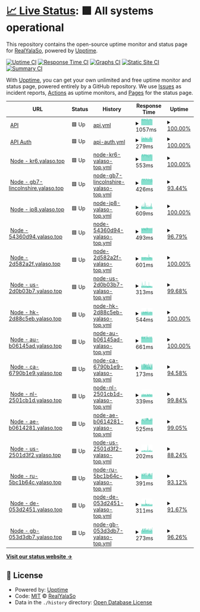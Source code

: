 # [📈 Live Status](https://status.yalaso.top): <!--live status--> **🟩 All systems operational**

This repository contains the open-source uptime monitor and status page for [RealYalaSo](https://status.yalaso.top), powered by [Upptime](https://github.com/upptime/upptime).

[![Uptime CI](https://github.com/RealYalaSo/status/workflows/Uptime%20CI/badge.svg)](https://github.com/RealYalaSo/status/actions?query=workflow%3A%22Uptime+CI%22)
[![Response Time CI](https://github.com/RealYalaSo/status/workflows/Response%20Time%20CI/badge.svg)](https://github.com/RealYalaSo/status/actions?query=workflow%3A%22Response+Time+CI%22)
[![Graphs CI](https://github.com/RealYalaSo/status/workflows/Graphs%20CI/badge.svg)](https://github.com/RealYalaSo/status/actions?query=workflow%3A%22Graphs+CI%22)
[![Static Site CI](https://github.com/RealYalaSo/status/workflows/Static%20Site%20CI/badge.svg)](https://github.com/RealYalaSo/status/actions?query=workflow%3A%22Static+Site+CI%22)
[![Summary CI](https://github.com/RealYalaSo/status/workflows/Summary%20CI/badge.svg)](https://github.com/RealYalaSo/status/actions?query=workflow%3A%22Summary+CI%22)

With [Upptime](https://upptime.js.org), you can get your own unlimited and free uptime monitor and status page, powered entirely by a GitHub repository. We use [Issues](https://github.com/RealYalaSo/status/issues) as incident reports, [Actions](https://github.com/RealYalaSo/status/actions) as uptime monitors, and [Pages](https://status.yalaso.top) for the status page.

<!--start: status pages-->
<!-- This summary is generated by Upptime (https://github.com/upptime/upptime) -->
<!-- Do not edit this manually, your changes will be overwritten -->
<!-- prettier-ignore -->
| URL | Status | History | Response Time | Uptime |
| --- | ------ | ------- | ------------- | ------ |
| <img alt="" src="https://icons.duckduckgo.com/ip3/api.yalaso.top.ico" height="13"> [API](https://api.yalaso.top/api/v1/ping) | 🟩 Up | [api.yml](https://github.com/superrr-vpn/status/commits/HEAD/history/api.yml) | <details><summary><img alt="Response time graph" src="./graphs/api/response-time-week.png" height="20"> 1057ms</summary><br><a href="https://status.yalaso.top/history/api"><img alt="Response time 1006" src="https://img.shields.io/endpoint?url=https%3A%2F%2Fraw.githubusercontent.com%2Fsuperrr-vpn%2Fstatus%2FHEAD%2Fapi%2Fapi%2Fresponse-time.json"></a><br><a href="https://status.yalaso.top/history/api"><img alt="24-hour response time 1033" src="https://img.shields.io/endpoint?url=https%3A%2F%2Fraw.githubusercontent.com%2Fsuperrr-vpn%2Fstatus%2FHEAD%2Fapi%2Fapi%2Fresponse-time-day.json"></a><br><a href="https://status.yalaso.top/history/api"><img alt="7-day response time 1057" src="https://img.shields.io/endpoint?url=https%3A%2F%2Fraw.githubusercontent.com%2Fsuperrr-vpn%2Fstatus%2FHEAD%2Fapi%2Fapi%2Fresponse-time-week.json"></a><br><a href="https://status.yalaso.top/history/api"><img alt="30-day response time 1048" src="https://img.shields.io/endpoint?url=https%3A%2F%2Fraw.githubusercontent.com%2Fsuperrr-vpn%2Fstatus%2FHEAD%2Fapi%2Fapi%2Fresponse-time-month.json"></a><br><a href="https://status.yalaso.top/history/api"><img alt="1-year response time 1006" src="https://img.shields.io/endpoint?url=https%3A%2F%2Fraw.githubusercontent.com%2Fsuperrr-vpn%2Fstatus%2FHEAD%2Fapi%2Fapi%2Fresponse-time-year.json"></a></details> | <details><summary><a href="https://status.yalaso.top/history/api">100.00%</a></summary><a href="https://status.yalaso.top/history/api"><img alt="All-time uptime 99.97%" src="https://img.shields.io/endpoint?url=https%3A%2F%2Fraw.githubusercontent.com%2Fsuperrr-vpn%2Fstatus%2FHEAD%2Fapi%2Fapi%2Fuptime.json"></a><br><a href="https://status.yalaso.top/history/api"><img alt="24-hour uptime 100.00%" src="https://img.shields.io/endpoint?url=https%3A%2F%2Fraw.githubusercontent.com%2Fsuperrr-vpn%2Fstatus%2FHEAD%2Fapi%2Fapi%2Fuptime-day.json"></a><br><a href="https://status.yalaso.top/history/api"><img alt="7-day uptime 100.00%" src="https://img.shields.io/endpoint?url=https%3A%2F%2Fraw.githubusercontent.com%2Fsuperrr-vpn%2Fstatus%2FHEAD%2Fapi%2Fapi%2Fuptime-week.json"></a><br><a href="https://status.yalaso.top/history/api"><img alt="30-day uptime 100.00%" src="https://img.shields.io/endpoint?url=https%3A%2F%2Fraw.githubusercontent.com%2Fsuperrr-vpn%2Fstatus%2FHEAD%2Fapi%2Fapi%2Fuptime-month.json"></a><br><a href="https://status.yalaso.top/history/api"><img alt="1-year uptime 99.97%" src="https://img.shields.io/endpoint?url=https%3A%2F%2Fraw.githubusercontent.com%2Fsuperrr-vpn%2Fstatus%2FHEAD%2Fapi%2Fapi%2Fuptime-year.json"></a></details>
| <img alt="" src="https://icons.duckduckgo.com/ip3/api.yalaso.top.ico" height="13"> [API Auth](https://api.yalaso.top/api/v1/host/auth) | 🟩 Up | [api-auth.yml](https://github.com/superrr-vpn/status/commits/HEAD/history/api-auth.yml) | <details><summary><img alt="Response time graph" src="./graphs/api-auth/response-time-week.png" height="20"> 279ms</summary><br><a href="https://status.yalaso.top/history/api-auth"><img alt="Response time 280" src="https://img.shields.io/endpoint?url=https%3A%2F%2Fraw.githubusercontent.com%2Fsuperrr-vpn%2Fstatus%2FHEAD%2Fapi%2Fapi-auth%2Fresponse-time.json"></a><br><a href="https://status.yalaso.top/history/api-auth"><img alt="24-hour response time 267" src="https://img.shields.io/endpoint?url=https%3A%2F%2Fraw.githubusercontent.com%2Fsuperrr-vpn%2Fstatus%2FHEAD%2Fapi%2Fapi-auth%2Fresponse-time-day.json"></a><br><a href="https://status.yalaso.top/history/api-auth"><img alt="7-day response time 279" src="https://img.shields.io/endpoint?url=https%3A%2F%2Fraw.githubusercontent.com%2Fsuperrr-vpn%2Fstatus%2FHEAD%2Fapi%2Fapi-auth%2Fresponse-time-week.json"></a><br><a href="https://status.yalaso.top/history/api-auth"><img alt="30-day response time 280" src="https://img.shields.io/endpoint?url=https%3A%2F%2Fraw.githubusercontent.com%2Fsuperrr-vpn%2Fstatus%2FHEAD%2Fapi%2Fapi-auth%2Fresponse-time-month.json"></a><br><a href="https://status.yalaso.top/history/api-auth"><img alt="1-year response time 280" src="https://img.shields.io/endpoint?url=https%3A%2F%2Fraw.githubusercontent.com%2Fsuperrr-vpn%2Fstatus%2FHEAD%2Fapi%2Fapi-auth%2Fresponse-time-year.json"></a></details> | <details><summary><a href="https://status.yalaso.top/history/api-auth">100.00%</a></summary><a href="https://status.yalaso.top/history/api-auth"><img alt="All-time uptime 100.00%" src="https://img.shields.io/endpoint?url=https%3A%2F%2Fraw.githubusercontent.com%2Fsuperrr-vpn%2Fstatus%2FHEAD%2Fapi%2Fapi-auth%2Fuptime.json"></a><br><a href="https://status.yalaso.top/history/api-auth"><img alt="24-hour uptime 100.00%" src="https://img.shields.io/endpoint?url=https%3A%2F%2Fraw.githubusercontent.com%2Fsuperrr-vpn%2Fstatus%2FHEAD%2Fapi%2Fapi-auth%2Fuptime-day.json"></a><br><a href="https://status.yalaso.top/history/api-auth"><img alt="7-day uptime 100.00%" src="https://img.shields.io/endpoint?url=https%3A%2F%2Fraw.githubusercontent.com%2Fsuperrr-vpn%2Fstatus%2FHEAD%2Fapi%2Fapi-auth%2Fuptime-week.json"></a><br><a href="https://status.yalaso.top/history/api-auth"><img alt="30-day uptime 100.00%" src="https://img.shields.io/endpoint?url=https%3A%2F%2Fraw.githubusercontent.com%2Fsuperrr-vpn%2Fstatus%2FHEAD%2Fapi%2Fapi-auth%2Fuptime-month.json"></a><br><a href="https://status.yalaso.top/history/api-auth"><img alt="1-year uptime 100.00%" src="https://img.shields.io/endpoint?url=https%3A%2F%2Fraw.githubusercontent.com%2Fsuperrr-vpn%2Fstatus%2FHEAD%2Fapi%2Fapi-auth%2Fuptime-year.json"></a></details>
| <img alt="" src="https://icons.duckduckgo.com/ip3/kr6.yalaso.top.ico" height="13"> [Node - kr6.yalaso.top](http://kr6.yalaso.top/api/v1/ping) | 🟩 Up | [node-kr6-yalaso-top.yml](https://github.com/superrr-vpn/status/commits/HEAD/history/node-kr6-yalaso-top.yml) | <details><summary><img alt="Response time graph" src="./graphs/node-kr6-yalaso-top/response-time-week.png" height="20"> 553ms</summary><br><a href="https://status.yalaso.top/history/node-kr6-yalaso-top"><img alt="Response time 549" src="https://img.shields.io/endpoint?url=https%3A%2F%2Fraw.githubusercontent.com%2Fsuperrr-vpn%2Fstatus%2FHEAD%2Fapi%2Fnode-kr6-yalaso-top%2Fresponse-time.json"></a><br><a href="https://status.yalaso.top/history/node-kr6-yalaso-top"><img alt="24-hour response time 529" src="https://img.shields.io/endpoint?url=https%3A%2F%2Fraw.githubusercontent.com%2Fsuperrr-vpn%2Fstatus%2FHEAD%2Fapi%2Fnode-kr6-yalaso-top%2Fresponse-time-day.json"></a><br><a href="https://status.yalaso.top/history/node-kr6-yalaso-top"><img alt="7-day response time 553" src="https://img.shields.io/endpoint?url=https%3A%2F%2Fraw.githubusercontent.com%2Fsuperrr-vpn%2Fstatus%2FHEAD%2Fapi%2Fnode-kr6-yalaso-top%2Fresponse-time-week.json"></a><br><a href="https://status.yalaso.top/history/node-kr6-yalaso-top"><img alt="30-day response time 554" src="https://img.shields.io/endpoint?url=https%3A%2F%2Fraw.githubusercontent.com%2Fsuperrr-vpn%2Fstatus%2FHEAD%2Fapi%2Fnode-kr6-yalaso-top%2Fresponse-time-month.json"></a><br><a href="https://status.yalaso.top/history/node-kr6-yalaso-top"><img alt="1-year response time 549" src="https://img.shields.io/endpoint?url=https%3A%2F%2Fraw.githubusercontent.com%2Fsuperrr-vpn%2Fstatus%2FHEAD%2Fapi%2Fnode-kr6-yalaso-top%2Fresponse-time-year.json"></a></details> | <details><summary><a href="https://status.yalaso.top/history/node-kr6-yalaso-top">100.00%</a></summary><a href="https://status.yalaso.top/history/node-kr6-yalaso-top"><img alt="All-time uptime 99.99%" src="https://img.shields.io/endpoint?url=https%3A%2F%2Fraw.githubusercontent.com%2Fsuperrr-vpn%2Fstatus%2FHEAD%2Fapi%2Fnode-kr6-yalaso-top%2Fuptime.json"></a><br><a href="https://status.yalaso.top/history/node-kr6-yalaso-top"><img alt="24-hour uptime 100.00%" src="https://img.shields.io/endpoint?url=https%3A%2F%2Fraw.githubusercontent.com%2Fsuperrr-vpn%2Fstatus%2FHEAD%2Fapi%2Fnode-kr6-yalaso-top%2Fuptime-day.json"></a><br><a href="https://status.yalaso.top/history/node-kr6-yalaso-top"><img alt="7-day uptime 100.00%" src="https://img.shields.io/endpoint?url=https%3A%2F%2Fraw.githubusercontent.com%2Fsuperrr-vpn%2Fstatus%2FHEAD%2Fapi%2Fnode-kr6-yalaso-top%2Fuptime-week.json"></a><br><a href="https://status.yalaso.top/history/node-kr6-yalaso-top"><img alt="30-day uptime 100.00%" src="https://img.shields.io/endpoint?url=https%3A%2F%2Fraw.githubusercontent.com%2Fsuperrr-vpn%2Fstatus%2FHEAD%2Fapi%2Fnode-kr6-yalaso-top%2Fuptime-month.json"></a><br><a href="https://status.yalaso.top/history/node-kr6-yalaso-top"><img alt="1-year uptime 99.99%" src="https://img.shields.io/endpoint?url=https%3A%2F%2Fraw.githubusercontent.com%2Fsuperrr-vpn%2Fstatus%2FHEAD%2Fapi%2Fnode-kr6-yalaso-top%2Fuptime-year.json"></a></details>
| <img alt="" src="https://icons.duckduckgo.com/ip3/gb7-lincolnshire.yalaso.top.ico" height="13"> [Node - gb7-lincolnshire.yalaso.top](http://gb7-lincolnshire.yalaso.top/api/v1/ping) | 🟩 Up | [node-gb7-lincolnshire-yalaso-top.yml](https://github.com/superrr-vpn/status/commits/HEAD/history/node-gb7-lincolnshire-yalaso-top.yml) | <details><summary><img alt="Response time graph" src="./graphs/node-gb7-lincolnshire-yalaso-top/response-time-week.png" height="20"> 426ms</summary><br><a href="https://status.yalaso.top/history/node-gb7-lincolnshire-yalaso-top"><img alt="Response time 415" src="https://img.shields.io/endpoint?url=https%3A%2F%2Fraw.githubusercontent.com%2Fsuperrr-vpn%2Fstatus%2FHEAD%2Fapi%2Fnode-gb7-lincolnshire-yalaso-top%2Fresponse-time.json"></a><br><a href="https://status.yalaso.top/history/node-gb7-lincolnshire-yalaso-top"><img alt="24-hour response time 402" src="https://img.shields.io/endpoint?url=https%3A%2F%2Fraw.githubusercontent.com%2Fsuperrr-vpn%2Fstatus%2FHEAD%2Fapi%2Fnode-gb7-lincolnshire-yalaso-top%2Fresponse-time-day.json"></a><br><a href="https://status.yalaso.top/history/node-gb7-lincolnshire-yalaso-top"><img alt="7-day response time 426" src="https://img.shields.io/endpoint?url=https%3A%2F%2Fraw.githubusercontent.com%2Fsuperrr-vpn%2Fstatus%2FHEAD%2Fapi%2Fnode-gb7-lincolnshire-yalaso-top%2Fresponse-time-week.json"></a><br><a href="https://status.yalaso.top/history/node-gb7-lincolnshire-yalaso-top"><img alt="30-day response time 440" src="https://img.shields.io/endpoint?url=https%3A%2F%2Fraw.githubusercontent.com%2Fsuperrr-vpn%2Fstatus%2FHEAD%2Fapi%2Fnode-gb7-lincolnshire-yalaso-top%2Fresponse-time-month.json"></a><br><a href="https://status.yalaso.top/history/node-gb7-lincolnshire-yalaso-top"><img alt="1-year response time 415" src="https://img.shields.io/endpoint?url=https%3A%2F%2Fraw.githubusercontent.com%2Fsuperrr-vpn%2Fstatus%2FHEAD%2Fapi%2Fnode-gb7-lincolnshire-yalaso-top%2Fresponse-time-year.json"></a></details> | <details><summary><a href="https://status.yalaso.top/history/node-gb7-lincolnshire-yalaso-top">93.44%</a></summary><a href="https://status.yalaso.top/history/node-gb7-lincolnshire-yalaso-top"><img alt="All-time uptime 95.67%" src="https://img.shields.io/endpoint?url=https%3A%2F%2Fraw.githubusercontent.com%2Fsuperrr-vpn%2Fstatus%2FHEAD%2Fapi%2Fnode-gb7-lincolnshire-yalaso-top%2Fuptime.json"></a><br><a href="https://status.yalaso.top/history/node-gb7-lincolnshire-yalaso-top"><img alt="24-hour uptime 100.00%" src="https://img.shields.io/endpoint?url=https%3A%2F%2Fraw.githubusercontent.com%2Fsuperrr-vpn%2Fstatus%2FHEAD%2Fapi%2Fnode-gb7-lincolnshire-yalaso-top%2Fuptime-day.json"></a><br><a href="https://status.yalaso.top/history/node-gb7-lincolnshire-yalaso-top"><img alt="7-day uptime 93.44%" src="https://img.shields.io/endpoint?url=https%3A%2F%2Fraw.githubusercontent.com%2Fsuperrr-vpn%2Fstatus%2FHEAD%2Fapi%2Fnode-gb7-lincolnshire-yalaso-top%2Fuptime-week.json"></a><br><a href="https://status.yalaso.top/history/node-gb7-lincolnshire-yalaso-top"><img alt="30-day uptime 94.81%" src="https://img.shields.io/endpoint?url=https%3A%2F%2Fraw.githubusercontent.com%2Fsuperrr-vpn%2Fstatus%2FHEAD%2Fapi%2Fnode-gb7-lincolnshire-yalaso-top%2Fuptime-month.json"></a><br><a href="https://status.yalaso.top/history/node-gb7-lincolnshire-yalaso-top"><img alt="1-year uptime 95.67%" src="https://img.shields.io/endpoint?url=https%3A%2F%2Fraw.githubusercontent.com%2Fsuperrr-vpn%2Fstatus%2FHEAD%2Fapi%2Fnode-gb7-lincolnshire-yalaso-top%2Fuptime-year.json"></a></details>
| <img alt="" src="https://icons.duckduckgo.com/ip3/jp8.yalaso.top.ico" height="13"> [Node - jp8.yalaso.top](http://jp8.yalaso.top/api/v1/ping) | 🟩 Up | [node-jp8-yalaso-top.yml](https://github.com/superrr-vpn/status/commits/HEAD/history/node-jp8-yalaso-top.yml) | <details><summary><img alt="Response time graph" src="./graphs/node-jp8-yalaso-top/response-time-week.png" height="20"> 609ms</summary><br><a href="https://status.yalaso.top/history/node-jp8-yalaso-top"><img alt="Response time 482" src="https://img.shields.io/endpoint?url=https%3A%2F%2Fraw.githubusercontent.com%2Fsuperrr-vpn%2Fstatus%2FHEAD%2Fapi%2Fnode-jp8-yalaso-top%2Fresponse-time.json"></a><br><a href="https://status.yalaso.top/history/node-jp8-yalaso-top"><img alt="24-hour response time 620" src="https://img.shields.io/endpoint?url=https%3A%2F%2Fraw.githubusercontent.com%2Fsuperrr-vpn%2Fstatus%2FHEAD%2Fapi%2Fnode-jp8-yalaso-top%2Fresponse-time-day.json"></a><br><a href="https://status.yalaso.top/history/node-jp8-yalaso-top"><img alt="7-day response time 609" src="https://img.shields.io/endpoint?url=https%3A%2F%2Fraw.githubusercontent.com%2Fsuperrr-vpn%2Fstatus%2FHEAD%2Fapi%2Fnode-jp8-yalaso-top%2Fresponse-time-week.json"></a><br><a href="https://status.yalaso.top/history/node-jp8-yalaso-top"><img alt="30-day response time 665" src="https://img.shields.io/endpoint?url=https%3A%2F%2Fraw.githubusercontent.com%2Fsuperrr-vpn%2Fstatus%2FHEAD%2Fapi%2Fnode-jp8-yalaso-top%2Fresponse-time-month.json"></a><br><a href="https://status.yalaso.top/history/node-jp8-yalaso-top"><img alt="1-year response time 482" src="https://img.shields.io/endpoint?url=https%3A%2F%2Fraw.githubusercontent.com%2Fsuperrr-vpn%2Fstatus%2FHEAD%2Fapi%2Fnode-jp8-yalaso-top%2Fresponse-time-year.json"></a></details> | <details><summary><a href="https://status.yalaso.top/history/node-jp8-yalaso-top">100.00%</a></summary><a href="https://status.yalaso.top/history/node-jp8-yalaso-top"><img alt="All-time uptime 97.98%" src="https://img.shields.io/endpoint?url=https%3A%2F%2Fraw.githubusercontent.com%2Fsuperrr-vpn%2Fstatus%2FHEAD%2Fapi%2Fnode-jp8-yalaso-top%2Fuptime.json"></a><br><a href="https://status.yalaso.top/history/node-jp8-yalaso-top"><img alt="24-hour uptime 100.00%" src="https://img.shields.io/endpoint?url=https%3A%2F%2Fraw.githubusercontent.com%2Fsuperrr-vpn%2Fstatus%2FHEAD%2Fapi%2Fnode-jp8-yalaso-top%2Fuptime-day.json"></a><br><a href="https://status.yalaso.top/history/node-jp8-yalaso-top"><img alt="7-day uptime 100.00%" src="https://img.shields.io/endpoint?url=https%3A%2F%2Fraw.githubusercontent.com%2Fsuperrr-vpn%2Fstatus%2FHEAD%2Fapi%2Fnode-jp8-yalaso-top%2Fuptime-week.json"></a><br><a href="https://status.yalaso.top/history/node-jp8-yalaso-top"><img alt="30-day uptime 97.31%" src="https://img.shields.io/endpoint?url=https%3A%2F%2Fraw.githubusercontent.com%2Fsuperrr-vpn%2Fstatus%2FHEAD%2Fapi%2Fnode-jp8-yalaso-top%2Fuptime-month.json"></a><br><a href="https://status.yalaso.top/history/node-jp8-yalaso-top"><img alt="1-year uptime 97.98%" src="https://img.shields.io/endpoint?url=https%3A%2F%2Fraw.githubusercontent.com%2Fsuperrr-vpn%2Fstatus%2FHEAD%2Fapi%2Fnode-jp8-yalaso-top%2Fuptime-year.json"></a></details>
| <img alt="" src="https://icons.duckduckgo.com/ip3/54360d94.yalaso.top.ico" height="13"> [Node - 54360d94.yalaso.top](http://54360d94.yalaso.top/api/v1/ping) | 🟩 Up | [node-54360d94-yalaso-top.yml](https://github.com/superrr-vpn/status/commits/HEAD/history/node-54360d94-yalaso-top.yml) | <details><summary><img alt="Response time graph" src="./graphs/node-54360d94-yalaso-top/response-time-week.png" height="20"> 493ms</summary><br><a href="https://status.yalaso.top/history/node-54360d94-yalaso-top"><img alt="Response time 470" src="https://img.shields.io/endpoint?url=https%3A%2F%2Fraw.githubusercontent.com%2Fsuperrr-vpn%2Fstatus%2FHEAD%2Fapi%2Fnode-54360d94-yalaso-top%2Fresponse-time.json"></a><br><a href="https://status.yalaso.top/history/node-54360d94-yalaso-top"><img alt="24-hour response time 503" src="https://img.shields.io/endpoint?url=https%3A%2F%2Fraw.githubusercontent.com%2Fsuperrr-vpn%2Fstatus%2FHEAD%2Fapi%2Fnode-54360d94-yalaso-top%2Fresponse-time-day.json"></a><br><a href="https://status.yalaso.top/history/node-54360d94-yalaso-top"><img alt="7-day response time 493" src="https://img.shields.io/endpoint?url=https%3A%2F%2Fraw.githubusercontent.com%2Fsuperrr-vpn%2Fstatus%2FHEAD%2Fapi%2Fnode-54360d94-yalaso-top%2Fresponse-time-week.json"></a><br><a href="https://status.yalaso.top/history/node-54360d94-yalaso-top"><img alt="30-day response time 529" src="https://img.shields.io/endpoint?url=https%3A%2F%2Fraw.githubusercontent.com%2Fsuperrr-vpn%2Fstatus%2FHEAD%2Fapi%2Fnode-54360d94-yalaso-top%2Fresponse-time-month.json"></a><br><a href="https://status.yalaso.top/history/node-54360d94-yalaso-top"><img alt="1-year response time 470" src="https://img.shields.io/endpoint?url=https%3A%2F%2Fraw.githubusercontent.com%2Fsuperrr-vpn%2Fstatus%2FHEAD%2Fapi%2Fnode-54360d94-yalaso-top%2Fresponse-time-year.json"></a></details> | <details><summary><a href="https://status.yalaso.top/history/node-54360d94-yalaso-top">96.79%</a></summary><a href="https://status.yalaso.top/history/node-54360d94-yalaso-top"><img alt="All-time uptime 94.44%" src="https://img.shields.io/endpoint?url=https%3A%2F%2Fraw.githubusercontent.com%2Fsuperrr-vpn%2Fstatus%2FHEAD%2Fapi%2Fnode-54360d94-yalaso-top%2Fuptime.json"></a><br><a href="https://status.yalaso.top/history/node-54360d94-yalaso-top"><img alt="24-hour uptime 100.00%" src="https://img.shields.io/endpoint?url=https%3A%2F%2Fraw.githubusercontent.com%2Fsuperrr-vpn%2Fstatus%2FHEAD%2Fapi%2Fnode-54360d94-yalaso-top%2Fuptime-day.json"></a><br><a href="https://status.yalaso.top/history/node-54360d94-yalaso-top"><img alt="7-day uptime 96.79%" src="https://img.shields.io/endpoint?url=https%3A%2F%2Fraw.githubusercontent.com%2Fsuperrr-vpn%2Fstatus%2FHEAD%2Fapi%2Fnode-54360d94-yalaso-top%2Fuptime-week.json"></a><br><a href="https://status.yalaso.top/history/node-54360d94-yalaso-top"><img alt="30-day uptime 97.85%" src="https://img.shields.io/endpoint?url=https%3A%2F%2Fraw.githubusercontent.com%2Fsuperrr-vpn%2Fstatus%2FHEAD%2Fapi%2Fnode-54360d94-yalaso-top%2Fuptime-month.json"></a><br><a href="https://status.yalaso.top/history/node-54360d94-yalaso-top"><img alt="1-year uptime 94.44%" src="https://img.shields.io/endpoint?url=https%3A%2F%2Fraw.githubusercontent.com%2Fsuperrr-vpn%2Fstatus%2FHEAD%2Fapi%2Fnode-54360d94-yalaso-top%2Fuptime-year.json"></a></details>
| <img alt="" src="https://icons.duckduckgo.com/ip3/2d582a2f.yalaso.top.ico" height="13"> [Node - 2d582a2f.yalaso.top](http://2d582a2f.yalaso.top/api/v1/ping) | 🟩 Up | [node-2d582a2f-yalaso-top.yml](https://github.com/superrr-vpn/status/commits/HEAD/history/node-2d582a2f-yalaso-top.yml) | <details><summary><img alt="Response time graph" src="./graphs/node-2d582a2f-yalaso-top/response-time-week.png" height="20"> 601ms</summary><br><a href="https://status.yalaso.top/history/node-2d582a2f-yalaso-top"><img alt="Response time 547" src="https://img.shields.io/endpoint?url=https%3A%2F%2Fraw.githubusercontent.com%2Fsuperrr-vpn%2Fstatus%2FHEAD%2Fapi%2Fnode-2d582a2f-yalaso-top%2Fresponse-time.json"></a><br><a href="https://status.yalaso.top/history/node-2d582a2f-yalaso-top"><img alt="24-hour response time 548" src="https://img.shields.io/endpoint?url=https%3A%2F%2Fraw.githubusercontent.com%2Fsuperrr-vpn%2Fstatus%2FHEAD%2Fapi%2Fnode-2d582a2f-yalaso-top%2Fresponse-time-day.json"></a><br><a href="https://status.yalaso.top/history/node-2d582a2f-yalaso-top"><img alt="7-day response time 601" src="https://img.shields.io/endpoint?url=https%3A%2F%2Fraw.githubusercontent.com%2Fsuperrr-vpn%2Fstatus%2FHEAD%2Fapi%2Fnode-2d582a2f-yalaso-top%2Fresponse-time-week.json"></a><br><a href="https://status.yalaso.top/history/node-2d582a2f-yalaso-top"><img alt="30-day response time 602" src="https://img.shields.io/endpoint?url=https%3A%2F%2Fraw.githubusercontent.com%2Fsuperrr-vpn%2Fstatus%2FHEAD%2Fapi%2Fnode-2d582a2f-yalaso-top%2Fresponse-time-month.json"></a><br><a href="https://status.yalaso.top/history/node-2d582a2f-yalaso-top"><img alt="1-year response time 547" src="https://img.shields.io/endpoint?url=https%3A%2F%2Fraw.githubusercontent.com%2Fsuperrr-vpn%2Fstatus%2FHEAD%2Fapi%2Fnode-2d582a2f-yalaso-top%2Fresponse-time-year.json"></a></details> | <details><summary><a href="https://status.yalaso.top/history/node-2d582a2f-yalaso-top">100.00%</a></summary><a href="https://status.yalaso.top/history/node-2d582a2f-yalaso-top"><img alt="All-time uptime 98.81%" src="https://img.shields.io/endpoint?url=https%3A%2F%2Fraw.githubusercontent.com%2Fsuperrr-vpn%2Fstatus%2FHEAD%2Fapi%2Fnode-2d582a2f-yalaso-top%2Fuptime.json"></a><br><a href="https://status.yalaso.top/history/node-2d582a2f-yalaso-top"><img alt="24-hour uptime 100.00%" src="https://img.shields.io/endpoint?url=https%3A%2F%2Fraw.githubusercontent.com%2Fsuperrr-vpn%2Fstatus%2FHEAD%2Fapi%2Fnode-2d582a2f-yalaso-top%2Fuptime-day.json"></a><br><a href="https://status.yalaso.top/history/node-2d582a2f-yalaso-top"><img alt="7-day uptime 100.00%" src="https://img.shields.io/endpoint?url=https%3A%2F%2Fraw.githubusercontent.com%2Fsuperrr-vpn%2Fstatus%2FHEAD%2Fapi%2Fnode-2d582a2f-yalaso-top%2Fuptime-week.json"></a><br><a href="https://status.yalaso.top/history/node-2d582a2f-yalaso-top"><img alt="30-day uptime 100.00%" src="https://img.shields.io/endpoint?url=https%3A%2F%2Fraw.githubusercontent.com%2Fsuperrr-vpn%2Fstatus%2FHEAD%2Fapi%2Fnode-2d582a2f-yalaso-top%2Fuptime-month.json"></a><br><a href="https://status.yalaso.top/history/node-2d582a2f-yalaso-top"><img alt="1-year uptime 98.81%" src="https://img.shields.io/endpoint?url=https%3A%2F%2Fraw.githubusercontent.com%2Fsuperrr-vpn%2Fstatus%2FHEAD%2Fapi%2Fnode-2d582a2f-yalaso-top%2Fuptime-year.json"></a></details>
| <img alt="" src="https://icons.duckduckgo.com/ip3/us-2d0b03b7.yalaso.top.ico" height="13"> [Node - us-2d0b03b7.yalaso.top](http://us-2d0b03b7.yalaso.top/api/v1/ping) | 🟩 Up | [node-us-2d0b03b7-yalaso-top.yml](https://github.com/superrr-vpn/status/commits/HEAD/history/node-us-2d0b03b7-yalaso-top.yml) | <details><summary><img alt="Response time graph" src="./graphs/node-us-2d0b03b7-yalaso-top/response-time-week.png" height="20"> 313ms</summary><br><a href="https://status.yalaso.top/history/node-us-2d0b03b7-yalaso-top"><img alt="Response time 244" src="https://img.shields.io/endpoint?url=https%3A%2F%2Fraw.githubusercontent.com%2Fsuperrr-vpn%2Fstatus%2FHEAD%2Fapi%2Fnode-us-2d0b03b7-yalaso-top%2Fresponse-time.json"></a><br><a href="https://status.yalaso.top/history/node-us-2d0b03b7-yalaso-top"><img alt="24-hour response time 249" src="https://img.shields.io/endpoint?url=https%3A%2F%2Fraw.githubusercontent.com%2Fsuperrr-vpn%2Fstatus%2FHEAD%2Fapi%2Fnode-us-2d0b03b7-yalaso-top%2Fresponse-time-day.json"></a><br><a href="https://status.yalaso.top/history/node-us-2d0b03b7-yalaso-top"><img alt="7-day response time 313" src="https://img.shields.io/endpoint?url=https%3A%2F%2Fraw.githubusercontent.com%2Fsuperrr-vpn%2Fstatus%2FHEAD%2Fapi%2Fnode-us-2d0b03b7-yalaso-top%2Fresponse-time-week.json"></a><br><a href="https://status.yalaso.top/history/node-us-2d0b03b7-yalaso-top"><img alt="30-day response time 313" src="https://img.shields.io/endpoint?url=https%3A%2F%2Fraw.githubusercontent.com%2Fsuperrr-vpn%2Fstatus%2FHEAD%2Fapi%2Fnode-us-2d0b03b7-yalaso-top%2Fresponse-time-month.json"></a><br><a href="https://status.yalaso.top/history/node-us-2d0b03b7-yalaso-top"><img alt="1-year response time 244" src="https://img.shields.io/endpoint?url=https%3A%2F%2Fraw.githubusercontent.com%2Fsuperrr-vpn%2Fstatus%2FHEAD%2Fapi%2Fnode-us-2d0b03b7-yalaso-top%2Fresponse-time-year.json"></a></details> | <details><summary><a href="https://status.yalaso.top/history/node-us-2d0b03b7-yalaso-top">99.68%</a></summary><a href="https://status.yalaso.top/history/node-us-2d0b03b7-yalaso-top"><img alt="All-time uptime 99.79%" src="https://img.shields.io/endpoint?url=https%3A%2F%2Fraw.githubusercontent.com%2Fsuperrr-vpn%2Fstatus%2FHEAD%2Fapi%2Fnode-us-2d0b03b7-yalaso-top%2Fuptime.json"></a><br><a href="https://status.yalaso.top/history/node-us-2d0b03b7-yalaso-top"><img alt="24-hour uptime 100.00%" src="https://img.shields.io/endpoint?url=https%3A%2F%2Fraw.githubusercontent.com%2Fsuperrr-vpn%2Fstatus%2FHEAD%2Fapi%2Fnode-us-2d0b03b7-yalaso-top%2Fuptime-day.json"></a><br><a href="https://status.yalaso.top/history/node-us-2d0b03b7-yalaso-top"><img alt="7-day uptime 99.68%" src="https://img.shields.io/endpoint?url=https%3A%2F%2Fraw.githubusercontent.com%2Fsuperrr-vpn%2Fstatus%2FHEAD%2Fapi%2Fnode-us-2d0b03b7-yalaso-top%2Fuptime-week.json"></a><br><a href="https://status.yalaso.top/history/node-us-2d0b03b7-yalaso-top"><img alt="30-day uptime 99.93%" src="https://img.shields.io/endpoint?url=https%3A%2F%2Fraw.githubusercontent.com%2Fsuperrr-vpn%2Fstatus%2FHEAD%2Fapi%2Fnode-us-2d0b03b7-yalaso-top%2Fuptime-month.json"></a><br><a href="https://status.yalaso.top/history/node-us-2d0b03b7-yalaso-top"><img alt="1-year uptime 99.79%" src="https://img.shields.io/endpoint?url=https%3A%2F%2Fraw.githubusercontent.com%2Fsuperrr-vpn%2Fstatus%2FHEAD%2Fapi%2Fnode-us-2d0b03b7-yalaso-top%2Fuptime-year.json"></a></details>
| <img alt="" src="https://icons.duckduckgo.com/ip3/hk-2d88c5eb.yalaso.top.ico" height="13"> [Node - hk-2d88c5eb.yalaso.top](http://hk-2d88c5eb.yalaso.top/api/v1/ping) | 🟩 Up | [node-hk-2d88c5eb-yalaso-top.yml](https://github.com/superrr-vpn/status/commits/HEAD/history/node-hk-2d88c5eb-yalaso-top.yml) | <details><summary><img alt="Response time graph" src="./graphs/node-hk-2d88c5eb-yalaso-top/response-time-week.png" height="20"> 544ms</summary><br><a href="https://status.yalaso.top/history/node-hk-2d88c5eb-yalaso-top"><img alt="Response time 492" src="https://img.shields.io/endpoint?url=https%3A%2F%2Fraw.githubusercontent.com%2Fsuperrr-vpn%2Fstatus%2FHEAD%2Fapi%2Fnode-hk-2d88c5eb-yalaso-top%2Fresponse-time.json"></a><br><a href="https://status.yalaso.top/history/node-hk-2d88c5eb-yalaso-top"><img alt="24-hour response time 515" src="https://img.shields.io/endpoint?url=https%3A%2F%2Fraw.githubusercontent.com%2Fsuperrr-vpn%2Fstatus%2FHEAD%2Fapi%2Fnode-hk-2d88c5eb-yalaso-top%2Fresponse-time-day.json"></a><br><a href="https://status.yalaso.top/history/node-hk-2d88c5eb-yalaso-top"><img alt="7-day response time 544" src="https://img.shields.io/endpoint?url=https%3A%2F%2Fraw.githubusercontent.com%2Fsuperrr-vpn%2Fstatus%2FHEAD%2Fapi%2Fnode-hk-2d88c5eb-yalaso-top%2Fresponse-time-week.json"></a><br><a href="https://status.yalaso.top/history/node-hk-2d88c5eb-yalaso-top"><img alt="30-day response time 547" src="https://img.shields.io/endpoint?url=https%3A%2F%2Fraw.githubusercontent.com%2Fsuperrr-vpn%2Fstatus%2FHEAD%2Fapi%2Fnode-hk-2d88c5eb-yalaso-top%2Fresponse-time-month.json"></a><br><a href="https://status.yalaso.top/history/node-hk-2d88c5eb-yalaso-top"><img alt="1-year response time 492" src="https://img.shields.io/endpoint?url=https%3A%2F%2Fraw.githubusercontent.com%2Fsuperrr-vpn%2Fstatus%2FHEAD%2Fapi%2Fnode-hk-2d88c5eb-yalaso-top%2Fresponse-time-year.json"></a></details> | <details><summary><a href="https://status.yalaso.top/history/node-hk-2d88c5eb-yalaso-top">100.00%</a></summary><a href="https://status.yalaso.top/history/node-hk-2d88c5eb-yalaso-top"><img alt="All-time uptime 99.14%" src="https://img.shields.io/endpoint?url=https%3A%2F%2Fraw.githubusercontent.com%2Fsuperrr-vpn%2Fstatus%2FHEAD%2Fapi%2Fnode-hk-2d88c5eb-yalaso-top%2Fuptime.json"></a><br><a href="https://status.yalaso.top/history/node-hk-2d88c5eb-yalaso-top"><img alt="24-hour uptime 100.00%" src="https://img.shields.io/endpoint?url=https%3A%2F%2Fraw.githubusercontent.com%2Fsuperrr-vpn%2Fstatus%2FHEAD%2Fapi%2Fnode-hk-2d88c5eb-yalaso-top%2Fuptime-day.json"></a><br><a href="https://status.yalaso.top/history/node-hk-2d88c5eb-yalaso-top"><img alt="7-day uptime 100.00%" src="https://img.shields.io/endpoint?url=https%3A%2F%2Fraw.githubusercontent.com%2Fsuperrr-vpn%2Fstatus%2FHEAD%2Fapi%2Fnode-hk-2d88c5eb-yalaso-top%2Fuptime-week.json"></a><br><a href="https://status.yalaso.top/history/node-hk-2d88c5eb-yalaso-top"><img alt="30-day uptime 97.42%" src="https://img.shields.io/endpoint?url=https%3A%2F%2Fraw.githubusercontent.com%2Fsuperrr-vpn%2Fstatus%2FHEAD%2Fapi%2Fnode-hk-2d88c5eb-yalaso-top%2Fuptime-month.json"></a><br><a href="https://status.yalaso.top/history/node-hk-2d88c5eb-yalaso-top"><img alt="1-year uptime 99.14%" src="https://img.shields.io/endpoint?url=https%3A%2F%2Fraw.githubusercontent.com%2Fsuperrr-vpn%2Fstatus%2FHEAD%2Fapi%2Fnode-hk-2d88c5eb-yalaso-top%2Fuptime-year.json"></a></details>
| <img alt="" src="https://icons.duckduckgo.com/ip3/au-b06145ad.yalaso.top.ico" height="13"> [Node - au-b06145ad.yalaso.top](http://au-b06145ad.yalaso.top/api/v1/ping) | 🟩 Up | [node-au-b06145ad-yalaso-top.yml](https://github.com/superrr-vpn/status/commits/HEAD/history/node-au-b06145ad-yalaso-top.yml) | <details><summary><img alt="Response time graph" src="./graphs/node-au-b06145ad-yalaso-top/response-time-week.png" height="20"> 661ms</summary><br><a href="https://status.yalaso.top/history/node-au-b06145ad-yalaso-top"><img alt="Response time 637" src="https://img.shields.io/endpoint?url=https%3A%2F%2Fraw.githubusercontent.com%2Fsuperrr-vpn%2Fstatus%2FHEAD%2Fapi%2Fnode-au-b06145ad-yalaso-top%2Fresponse-time.json"></a><br><a href="https://status.yalaso.top/history/node-au-b06145ad-yalaso-top"><img alt="24-hour response time 624" src="https://img.shields.io/endpoint?url=https%3A%2F%2Fraw.githubusercontent.com%2Fsuperrr-vpn%2Fstatus%2FHEAD%2Fapi%2Fnode-au-b06145ad-yalaso-top%2Fresponse-time-day.json"></a><br><a href="https://status.yalaso.top/history/node-au-b06145ad-yalaso-top"><img alt="7-day response time 661" src="https://img.shields.io/endpoint?url=https%3A%2F%2Fraw.githubusercontent.com%2Fsuperrr-vpn%2Fstatus%2FHEAD%2Fapi%2Fnode-au-b06145ad-yalaso-top%2Fresponse-time-week.json"></a><br><a href="https://status.yalaso.top/history/node-au-b06145ad-yalaso-top"><img alt="30-day response time 668" src="https://img.shields.io/endpoint?url=https%3A%2F%2Fraw.githubusercontent.com%2Fsuperrr-vpn%2Fstatus%2FHEAD%2Fapi%2Fnode-au-b06145ad-yalaso-top%2Fresponse-time-month.json"></a><br><a href="https://status.yalaso.top/history/node-au-b06145ad-yalaso-top"><img alt="1-year response time 637" src="https://img.shields.io/endpoint?url=https%3A%2F%2Fraw.githubusercontent.com%2Fsuperrr-vpn%2Fstatus%2FHEAD%2Fapi%2Fnode-au-b06145ad-yalaso-top%2Fresponse-time-year.json"></a></details> | <details><summary><a href="https://status.yalaso.top/history/node-au-b06145ad-yalaso-top">100.00%</a></summary><a href="https://status.yalaso.top/history/node-au-b06145ad-yalaso-top"><img alt="All-time uptime 99.38%" src="https://img.shields.io/endpoint?url=https%3A%2F%2Fraw.githubusercontent.com%2Fsuperrr-vpn%2Fstatus%2FHEAD%2Fapi%2Fnode-au-b06145ad-yalaso-top%2Fuptime.json"></a><br><a href="https://status.yalaso.top/history/node-au-b06145ad-yalaso-top"><img alt="24-hour uptime 100.00%" src="https://img.shields.io/endpoint?url=https%3A%2F%2Fraw.githubusercontent.com%2Fsuperrr-vpn%2Fstatus%2FHEAD%2Fapi%2Fnode-au-b06145ad-yalaso-top%2Fuptime-day.json"></a><br><a href="https://status.yalaso.top/history/node-au-b06145ad-yalaso-top"><img alt="7-day uptime 100.00%" src="https://img.shields.io/endpoint?url=https%3A%2F%2Fraw.githubusercontent.com%2Fsuperrr-vpn%2Fstatus%2FHEAD%2Fapi%2Fnode-au-b06145ad-yalaso-top%2Fuptime-week.json"></a><br><a href="https://status.yalaso.top/history/node-au-b06145ad-yalaso-top"><img alt="30-day uptime 100.00%" src="https://img.shields.io/endpoint?url=https%3A%2F%2Fraw.githubusercontent.com%2Fsuperrr-vpn%2Fstatus%2FHEAD%2Fapi%2Fnode-au-b06145ad-yalaso-top%2Fuptime-month.json"></a><br><a href="https://status.yalaso.top/history/node-au-b06145ad-yalaso-top"><img alt="1-year uptime 99.38%" src="https://img.shields.io/endpoint?url=https%3A%2F%2Fraw.githubusercontent.com%2Fsuperrr-vpn%2Fstatus%2FHEAD%2Fapi%2Fnode-au-b06145ad-yalaso-top%2Fuptime-year.json"></a></details>
| <img alt="" src="https://icons.duckduckgo.com/ip3/ca-6790b1e9.yalaso.top.ico" height="13"> [Node - ca-6790b1e9.yalaso.top](http://ca-6790b1e9.yalaso.top/api/v1/ping) | 🟩 Up | [node-ca-6790b1e9-yalaso-top.yml](https://github.com/superrr-vpn/status/commits/HEAD/history/node-ca-6790b1e9-yalaso-top.yml) | <details><summary><img alt="Response time graph" src="./graphs/node-ca-6790b1e9-yalaso-top/response-time-week.png" height="20"> 173ms</summary><br><a href="https://status.yalaso.top/history/node-ca-6790b1e9-yalaso-top"><img alt="Response time 177" src="https://img.shields.io/endpoint?url=https%3A%2F%2Fraw.githubusercontent.com%2Fsuperrr-vpn%2Fstatus%2FHEAD%2Fapi%2Fnode-ca-6790b1e9-yalaso-top%2Fresponse-time.json"></a><br><a href="https://status.yalaso.top/history/node-ca-6790b1e9-yalaso-top"><img alt="24-hour response time 170" src="https://img.shields.io/endpoint?url=https%3A%2F%2Fraw.githubusercontent.com%2Fsuperrr-vpn%2Fstatus%2FHEAD%2Fapi%2Fnode-ca-6790b1e9-yalaso-top%2Fresponse-time-day.json"></a><br><a href="https://status.yalaso.top/history/node-ca-6790b1e9-yalaso-top"><img alt="7-day response time 173" src="https://img.shields.io/endpoint?url=https%3A%2F%2Fraw.githubusercontent.com%2Fsuperrr-vpn%2Fstatus%2FHEAD%2Fapi%2Fnode-ca-6790b1e9-yalaso-top%2Fresponse-time-week.json"></a><br><a href="https://status.yalaso.top/history/node-ca-6790b1e9-yalaso-top"><img alt="30-day response time 181" src="https://img.shields.io/endpoint?url=https%3A%2F%2Fraw.githubusercontent.com%2Fsuperrr-vpn%2Fstatus%2FHEAD%2Fapi%2Fnode-ca-6790b1e9-yalaso-top%2Fresponse-time-month.json"></a><br><a href="https://status.yalaso.top/history/node-ca-6790b1e9-yalaso-top"><img alt="1-year response time 177" src="https://img.shields.io/endpoint?url=https%3A%2F%2Fraw.githubusercontent.com%2Fsuperrr-vpn%2Fstatus%2FHEAD%2Fapi%2Fnode-ca-6790b1e9-yalaso-top%2Fresponse-time-year.json"></a></details> | <details><summary><a href="https://status.yalaso.top/history/node-ca-6790b1e9-yalaso-top">94.58%</a></summary><a href="https://status.yalaso.top/history/node-ca-6790b1e9-yalaso-top"><img alt="All-time uptime 96.91%" src="https://img.shields.io/endpoint?url=https%3A%2F%2Fraw.githubusercontent.com%2Fsuperrr-vpn%2Fstatus%2FHEAD%2Fapi%2Fnode-ca-6790b1e9-yalaso-top%2Fuptime.json"></a><br><a href="https://status.yalaso.top/history/node-ca-6790b1e9-yalaso-top"><img alt="24-hour uptime 100.00%" src="https://img.shields.io/endpoint?url=https%3A%2F%2Fraw.githubusercontent.com%2Fsuperrr-vpn%2Fstatus%2FHEAD%2Fapi%2Fnode-ca-6790b1e9-yalaso-top%2Fuptime-day.json"></a><br><a href="https://status.yalaso.top/history/node-ca-6790b1e9-yalaso-top"><img alt="7-day uptime 94.58%" src="https://img.shields.io/endpoint?url=https%3A%2F%2Fraw.githubusercontent.com%2Fsuperrr-vpn%2Fstatus%2FHEAD%2Fapi%2Fnode-ca-6790b1e9-yalaso-top%2Fuptime-week.json"></a><br><a href="https://status.yalaso.top/history/node-ca-6790b1e9-yalaso-top"><img alt="30-day uptime 96.55%" src="https://img.shields.io/endpoint?url=https%3A%2F%2Fraw.githubusercontent.com%2Fsuperrr-vpn%2Fstatus%2FHEAD%2Fapi%2Fnode-ca-6790b1e9-yalaso-top%2Fuptime-month.json"></a><br><a href="https://status.yalaso.top/history/node-ca-6790b1e9-yalaso-top"><img alt="1-year uptime 96.91%" src="https://img.shields.io/endpoint?url=https%3A%2F%2Fraw.githubusercontent.com%2Fsuperrr-vpn%2Fstatus%2FHEAD%2Fapi%2Fnode-ca-6790b1e9-yalaso-top%2Fuptime-year.json"></a></details>
| <img alt="" src="https://icons.duckduckgo.com/ip3/nl-2501cb1d.yalaso.top.ico" height="13"> [Node - nl-2501cb1d.yalaso.top](http://nl-2501cb1d.yalaso.top/api/v1/ping) | 🟩 Up | [node-nl-2501cb1d-yalaso-top.yml](https://github.com/superrr-vpn/status/commits/HEAD/history/node-nl-2501cb1d-yalaso-top.yml) | <details><summary><img alt="Response time graph" src="./graphs/node-nl-2501cb1d-yalaso-top/response-time-week.png" height="20"> 339ms</summary><br><a href="https://status.yalaso.top/history/node-nl-2501cb1d-yalaso-top"><img alt="Response time 329" src="https://img.shields.io/endpoint?url=https%3A%2F%2Fraw.githubusercontent.com%2Fsuperrr-vpn%2Fstatus%2FHEAD%2Fapi%2Fnode-nl-2501cb1d-yalaso-top%2Fresponse-time.json"></a><br><a href="https://status.yalaso.top/history/node-nl-2501cb1d-yalaso-top"><img alt="24-hour response time 333" src="https://img.shields.io/endpoint?url=https%3A%2F%2Fraw.githubusercontent.com%2Fsuperrr-vpn%2Fstatus%2FHEAD%2Fapi%2Fnode-nl-2501cb1d-yalaso-top%2Fresponse-time-day.json"></a><br><a href="https://status.yalaso.top/history/node-nl-2501cb1d-yalaso-top"><img alt="7-day response time 339" src="https://img.shields.io/endpoint?url=https%3A%2F%2Fraw.githubusercontent.com%2Fsuperrr-vpn%2Fstatus%2FHEAD%2Fapi%2Fnode-nl-2501cb1d-yalaso-top%2Fresponse-time-week.json"></a><br><a href="https://status.yalaso.top/history/node-nl-2501cb1d-yalaso-top"><img alt="30-day response time 329" src="https://img.shields.io/endpoint?url=https%3A%2F%2Fraw.githubusercontent.com%2Fsuperrr-vpn%2Fstatus%2FHEAD%2Fapi%2Fnode-nl-2501cb1d-yalaso-top%2Fresponse-time-month.json"></a><br><a href="https://status.yalaso.top/history/node-nl-2501cb1d-yalaso-top"><img alt="1-year response time 329" src="https://img.shields.io/endpoint?url=https%3A%2F%2Fraw.githubusercontent.com%2Fsuperrr-vpn%2Fstatus%2FHEAD%2Fapi%2Fnode-nl-2501cb1d-yalaso-top%2Fresponse-time-year.json"></a></details> | <details><summary><a href="https://status.yalaso.top/history/node-nl-2501cb1d-yalaso-top">99.84%</a></summary><a href="https://status.yalaso.top/history/node-nl-2501cb1d-yalaso-top"><img alt="All-time uptime 98.38%" src="https://img.shields.io/endpoint?url=https%3A%2F%2Fraw.githubusercontent.com%2Fsuperrr-vpn%2Fstatus%2FHEAD%2Fapi%2Fnode-nl-2501cb1d-yalaso-top%2Fuptime.json"></a><br><a href="https://status.yalaso.top/history/node-nl-2501cb1d-yalaso-top"><img alt="24-hour uptime 100.00%" src="https://img.shields.io/endpoint?url=https%3A%2F%2Fraw.githubusercontent.com%2Fsuperrr-vpn%2Fstatus%2FHEAD%2Fapi%2Fnode-nl-2501cb1d-yalaso-top%2Fuptime-day.json"></a><br><a href="https://status.yalaso.top/history/node-nl-2501cb1d-yalaso-top"><img alt="7-day uptime 99.84%" src="https://img.shields.io/endpoint?url=https%3A%2F%2Fraw.githubusercontent.com%2Fsuperrr-vpn%2Fstatus%2FHEAD%2Fapi%2Fnode-nl-2501cb1d-yalaso-top%2Fuptime-week.json"></a><br><a href="https://status.yalaso.top/history/node-nl-2501cb1d-yalaso-top"><img alt="30-day uptime 98.38%" src="https://img.shields.io/endpoint?url=https%3A%2F%2Fraw.githubusercontent.com%2Fsuperrr-vpn%2Fstatus%2FHEAD%2Fapi%2Fnode-nl-2501cb1d-yalaso-top%2Fuptime-month.json"></a><br><a href="https://status.yalaso.top/history/node-nl-2501cb1d-yalaso-top"><img alt="1-year uptime 98.38%" src="https://img.shields.io/endpoint?url=https%3A%2F%2Fraw.githubusercontent.com%2Fsuperrr-vpn%2Fstatus%2FHEAD%2Fapi%2Fnode-nl-2501cb1d-yalaso-top%2Fuptime-year.json"></a></details>
| <img alt="" src="https://icons.duckduckgo.com/ip3/ae-b0614281.yalaso.top.ico" height="13"> [Node - ae-b0614281.yalaso.top](http://ae-b0614281.yalaso.top/api/v1/ping) | 🟩 Up | [node-ae-b0614281-yalaso-top.yml](https://github.com/superrr-vpn/status/commits/HEAD/history/node-ae-b0614281-yalaso-top.yml) | <details><summary><img alt="Response time graph" src="./graphs/node-ae-b0614281-yalaso-top/response-time-week.png" height="20"> 525ms</summary><br><a href="https://status.yalaso.top/history/node-ae-b0614281-yalaso-top"><img alt="Response time 527" src="https://img.shields.io/endpoint?url=https%3A%2F%2Fraw.githubusercontent.com%2Fsuperrr-vpn%2Fstatus%2FHEAD%2Fapi%2Fnode-ae-b0614281-yalaso-top%2Fresponse-time.json"></a><br><a href="https://status.yalaso.top/history/node-ae-b0614281-yalaso-top"><img alt="24-hour response time 558" src="https://img.shields.io/endpoint?url=https%3A%2F%2Fraw.githubusercontent.com%2Fsuperrr-vpn%2Fstatus%2FHEAD%2Fapi%2Fnode-ae-b0614281-yalaso-top%2Fresponse-time-day.json"></a><br><a href="https://status.yalaso.top/history/node-ae-b0614281-yalaso-top"><img alt="7-day response time 525" src="https://img.shields.io/endpoint?url=https%3A%2F%2Fraw.githubusercontent.com%2Fsuperrr-vpn%2Fstatus%2FHEAD%2Fapi%2Fnode-ae-b0614281-yalaso-top%2Fresponse-time-week.json"></a><br><a href="https://status.yalaso.top/history/node-ae-b0614281-yalaso-top"><img alt="30-day response time 527" src="https://img.shields.io/endpoint?url=https%3A%2F%2Fraw.githubusercontent.com%2Fsuperrr-vpn%2Fstatus%2FHEAD%2Fapi%2Fnode-ae-b0614281-yalaso-top%2Fresponse-time-month.json"></a><br><a href="https://status.yalaso.top/history/node-ae-b0614281-yalaso-top"><img alt="1-year response time 527" src="https://img.shields.io/endpoint?url=https%3A%2F%2Fraw.githubusercontent.com%2Fsuperrr-vpn%2Fstatus%2FHEAD%2Fapi%2Fnode-ae-b0614281-yalaso-top%2Fresponse-time-year.json"></a></details> | <details><summary><a href="https://status.yalaso.top/history/node-ae-b0614281-yalaso-top">99.05%</a></summary><a href="https://status.yalaso.top/history/node-ae-b0614281-yalaso-top"><img alt="All-time uptime 99.67%" src="https://img.shields.io/endpoint?url=https%3A%2F%2Fraw.githubusercontent.com%2Fsuperrr-vpn%2Fstatus%2FHEAD%2Fapi%2Fnode-ae-b0614281-yalaso-top%2Fuptime.json"></a><br><a href="https://status.yalaso.top/history/node-ae-b0614281-yalaso-top"><img alt="24-hour uptime 100.00%" src="https://img.shields.io/endpoint?url=https%3A%2F%2Fraw.githubusercontent.com%2Fsuperrr-vpn%2Fstatus%2FHEAD%2Fapi%2Fnode-ae-b0614281-yalaso-top%2Fuptime-day.json"></a><br><a href="https://status.yalaso.top/history/node-ae-b0614281-yalaso-top"><img alt="7-day uptime 99.05%" src="https://img.shields.io/endpoint?url=https%3A%2F%2Fraw.githubusercontent.com%2Fsuperrr-vpn%2Fstatus%2FHEAD%2Fapi%2Fnode-ae-b0614281-yalaso-top%2Fuptime-week.json"></a><br><a href="https://status.yalaso.top/history/node-ae-b0614281-yalaso-top"><img alt="30-day uptime 99.67%" src="https://img.shields.io/endpoint?url=https%3A%2F%2Fraw.githubusercontent.com%2Fsuperrr-vpn%2Fstatus%2FHEAD%2Fapi%2Fnode-ae-b0614281-yalaso-top%2Fuptime-month.json"></a><br><a href="https://status.yalaso.top/history/node-ae-b0614281-yalaso-top"><img alt="1-year uptime 99.67%" src="https://img.shields.io/endpoint?url=https%3A%2F%2Fraw.githubusercontent.com%2Fsuperrr-vpn%2Fstatus%2FHEAD%2Fapi%2Fnode-ae-b0614281-yalaso-top%2Fuptime-year.json"></a></details>
| <img alt="" src="https://icons.duckduckgo.com/ip3/us-2501d3f2.yalaso.top.ico" height="13"> [Node - us-2501d3f2.yalaso.top](http://us-2501d3f2.yalaso.top/api/v1/ping) | 🟩 Up | [node-us-2501d3f2-yalaso-top.yml](https://github.com/superrr-vpn/status/commits/HEAD/history/node-us-2501d3f2-yalaso-top.yml) | <details><summary><img alt="Response time graph" src="./graphs/node-us-2501d3f2-yalaso-top/response-time-week.png" height="20"> 202ms</summary><br><a href="https://status.yalaso.top/history/node-us-2501d3f2-yalaso-top"><img alt="Response time 162" src="https://img.shields.io/endpoint?url=https%3A%2F%2Fraw.githubusercontent.com%2Fsuperrr-vpn%2Fstatus%2FHEAD%2Fapi%2Fnode-us-2501d3f2-yalaso-top%2Fresponse-time.json"></a><br><a href="https://status.yalaso.top/history/node-us-2501d3f2-yalaso-top"><img alt="24-hour response time 164" src="https://img.shields.io/endpoint?url=https%3A%2F%2Fraw.githubusercontent.com%2Fsuperrr-vpn%2Fstatus%2FHEAD%2Fapi%2Fnode-us-2501d3f2-yalaso-top%2Fresponse-time-day.json"></a><br><a href="https://status.yalaso.top/history/node-us-2501d3f2-yalaso-top"><img alt="7-day response time 202" src="https://img.shields.io/endpoint?url=https%3A%2F%2Fraw.githubusercontent.com%2Fsuperrr-vpn%2Fstatus%2FHEAD%2Fapi%2Fnode-us-2501d3f2-yalaso-top%2Fresponse-time-week.json"></a><br><a href="https://status.yalaso.top/history/node-us-2501d3f2-yalaso-top"><img alt="30-day response time 162" src="https://img.shields.io/endpoint?url=https%3A%2F%2Fraw.githubusercontent.com%2Fsuperrr-vpn%2Fstatus%2FHEAD%2Fapi%2Fnode-us-2501d3f2-yalaso-top%2Fresponse-time-month.json"></a><br><a href="https://status.yalaso.top/history/node-us-2501d3f2-yalaso-top"><img alt="1-year response time 162" src="https://img.shields.io/endpoint?url=https%3A%2F%2Fraw.githubusercontent.com%2Fsuperrr-vpn%2Fstatus%2FHEAD%2Fapi%2Fnode-us-2501d3f2-yalaso-top%2Fresponse-time-year.json"></a></details> | <details><summary><a href="https://status.yalaso.top/history/node-us-2501d3f2-yalaso-top">88.24%</a></summary><a href="https://status.yalaso.top/history/node-us-2501d3f2-yalaso-top"><img alt="All-time uptime 94.86%" src="https://img.shields.io/endpoint?url=https%3A%2F%2Fraw.githubusercontent.com%2Fsuperrr-vpn%2Fstatus%2FHEAD%2Fapi%2Fnode-us-2501d3f2-yalaso-top%2Fuptime.json"></a><br><a href="https://status.yalaso.top/history/node-us-2501d3f2-yalaso-top"><img alt="24-hour uptime 100.00%" src="https://img.shields.io/endpoint?url=https%3A%2F%2Fraw.githubusercontent.com%2Fsuperrr-vpn%2Fstatus%2FHEAD%2Fapi%2Fnode-us-2501d3f2-yalaso-top%2Fuptime-day.json"></a><br><a href="https://status.yalaso.top/history/node-us-2501d3f2-yalaso-top"><img alt="7-day uptime 88.24%" src="https://img.shields.io/endpoint?url=https%3A%2F%2Fraw.githubusercontent.com%2Fsuperrr-vpn%2Fstatus%2FHEAD%2Fapi%2Fnode-us-2501d3f2-yalaso-top%2Fuptime-week.json"></a><br><a href="https://status.yalaso.top/history/node-us-2501d3f2-yalaso-top"><img alt="30-day uptime 94.86%" src="https://img.shields.io/endpoint?url=https%3A%2F%2Fraw.githubusercontent.com%2Fsuperrr-vpn%2Fstatus%2FHEAD%2Fapi%2Fnode-us-2501d3f2-yalaso-top%2Fuptime-month.json"></a><br><a href="https://status.yalaso.top/history/node-us-2501d3f2-yalaso-top"><img alt="1-year uptime 94.86%" src="https://img.shields.io/endpoint?url=https%3A%2F%2Fraw.githubusercontent.com%2Fsuperrr-vpn%2Fstatus%2FHEAD%2Fapi%2Fnode-us-2501d3f2-yalaso-top%2Fuptime-year.json"></a></details>
| <img alt="" src="https://icons.duckduckgo.com/ip3/ru-5bc1b64c.yalaso.top.ico" height="13"> [Node - ru-5bc1b64c.yalaso.top](http://ru-5bc1b64c.yalaso.top/api/v1/ping) | 🟩 Up | [node-ru-5bc1b64c-yalaso-top.yml](https://github.com/superrr-vpn/status/commits/HEAD/history/node-ru-5bc1b64c-yalaso-top.yml) | <details><summary><img alt="Response time graph" src="./graphs/node-ru-5bc1b64c-yalaso-top/response-time-week.png" height="20"> 391ms</summary><br><a href="https://status.yalaso.top/history/node-ru-5bc1b64c-yalaso-top"><img alt="Response time 382" src="https://img.shields.io/endpoint?url=https%3A%2F%2Fraw.githubusercontent.com%2Fsuperrr-vpn%2Fstatus%2FHEAD%2Fapi%2Fnode-ru-5bc1b64c-yalaso-top%2Fresponse-time.json"></a><br><a href="https://status.yalaso.top/history/node-ru-5bc1b64c-yalaso-top"><img alt="24-hour response time 419" src="https://img.shields.io/endpoint?url=https%3A%2F%2Fraw.githubusercontent.com%2Fsuperrr-vpn%2Fstatus%2FHEAD%2Fapi%2Fnode-ru-5bc1b64c-yalaso-top%2Fresponse-time-day.json"></a><br><a href="https://status.yalaso.top/history/node-ru-5bc1b64c-yalaso-top"><img alt="7-day response time 391" src="https://img.shields.io/endpoint?url=https%3A%2F%2Fraw.githubusercontent.com%2Fsuperrr-vpn%2Fstatus%2FHEAD%2Fapi%2Fnode-ru-5bc1b64c-yalaso-top%2Fresponse-time-week.json"></a><br><a href="https://status.yalaso.top/history/node-ru-5bc1b64c-yalaso-top"><img alt="30-day response time 382" src="https://img.shields.io/endpoint?url=https%3A%2F%2Fraw.githubusercontent.com%2Fsuperrr-vpn%2Fstatus%2FHEAD%2Fapi%2Fnode-ru-5bc1b64c-yalaso-top%2Fresponse-time-month.json"></a><br><a href="https://status.yalaso.top/history/node-ru-5bc1b64c-yalaso-top"><img alt="1-year response time 382" src="https://img.shields.io/endpoint?url=https%3A%2F%2Fraw.githubusercontent.com%2Fsuperrr-vpn%2Fstatus%2FHEAD%2Fapi%2Fnode-ru-5bc1b64c-yalaso-top%2Fresponse-time-year.json"></a></details> | <details><summary><a href="https://status.yalaso.top/history/node-ru-5bc1b64c-yalaso-top">93.12%</a></summary><a href="https://status.yalaso.top/history/node-ru-5bc1b64c-yalaso-top"><img alt="All-time uptime 96.23%" src="https://img.shields.io/endpoint?url=https%3A%2F%2Fraw.githubusercontent.com%2Fsuperrr-vpn%2Fstatus%2FHEAD%2Fapi%2Fnode-ru-5bc1b64c-yalaso-top%2Fuptime.json"></a><br><a href="https://status.yalaso.top/history/node-ru-5bc1b64c-yalaso-top"><img alt="24-hour uptime 100.00%" src="https://img.shields.io/endpoint?url=https%3A%2F%2Fraw.githubusercontent.com%2Fsuperrr-vpn%2Fstatus%2FHEAD%2Fapi%2Fnode-ru-5bc1b64c-yalaso-top%2Fuptime-day.json"></a><br><a href="https://status.yalaso.top/history/node-ru-5bc1b64c-yalaso-top"><img alt="7-day uptime 93.12%" src="https://img.shields.io/endpoint?url=https%3A%2F%2Fraw.githubusercontent.com%2Fsuperrr-vpn%2Fstatus%2FHEAD%2Fapi%2Fnode-ru-5bc1b64c-yalaso-top%2Fuptime-week.json"></a><br><a href="https://status.yalaso.top/history/node-ru-5bc1b64c-yalaso-top"><img alt="30-day uptime 96.23%" src="https://img.shields.io/endpoint?url=https%3A%2F%2Fraw.githubusercontent.com%2Fsuperrr-vpn%2Fstatus%2FHEAD%2Fapi%2Fnode-ru-5bc1b64c-yalaso-top%2Fuptime-month.json"></a><br><a href="https://status.yalaso.top/history/node-ru-5bc1b64c-yalaso-top"><img alt="1-year uptime 96.23%" src="https://img.shields.io/endpoint?url=https%3A%2F%2Fraw.githubusercontent.com%2Fsuperrr-vpn%2Fstatus%2FHEAD%2Fapi%2Fnode-ru-5bc1b64c-yalaso-top%2Fuptime-year.json"></a></details>
| <img alt="" src="https://icons.duckduckgo.com/ip3/de-053d2451.yalaso.top.ico" height="13"> [Node - de-053d2451.yalaso.top](http://de-053d2451.yalaso.top/api/v1/ping) | 🟩 Up | [node-de-053d2451-yalaso-top.yml](https://github.com/superrr-vpn/status/commits/HEAD/history/node-de-053d2451-yalaso-top.yml) | <details><summary><img alt="Response time graph" src="./graphs/node-de-053d2451-yalaso-top/response-time-week.png" height="20"> 311ms</summary><br><a href="https://status.yalaso.top/history/node-de-053d2451-yalaso-top"><img alt="Response time 304" src="https://img.shields.io/endpoint?url=https%3A%2F%2Fraw.githubusercontent.com%2Fsuperrr-vpn%2Fstatus%2FHEAD%2Fapi%2Fnode-de-053d2451-yalaso-top%2Fresponse-time.json"></a><br><a href="https://status.yalaso.top/history/node-de-053d2451-yalaso-top"><img alt="24-hour response time 298" src="https://img.shields.io/endpoint?url=https%3A%2F%2Fraw.githubusercontent.com%2Fsuperrr-vpn%2Fstatus%2FHEAD%2Fapi%2Fnode-de-053d2451-yalaso-top%2Fresponse-time-day.json"></a><br><a href="https://status.yalaso.top/history/node-de-053d2451-yalaso-top"><img alt="7-day response time 311" src="https://img.shields.io/endpoint?url=https%3A%2F%2Fraw.githubusercontent.com%2Fsuperrr-vpn%2Fstatus%2FHEAD%2Fapi%2Fnode-de-053d2451-yalaso-top%2Fresponse-time-week.json"></a><br><a href="https://status.yalaso.top/history/node-de-053d2451-yalaso-top"><img alt="30-day response time 304" src="https://img.shields.io/endpoint?url=https%3A%2F%2Fraw.githubusercontent.com%2Fsuperrr-vpn%2Fstatus%2FHEAD%2Fapi%2Fnode-de-053d2451-yalaso-top%2Fresponse-time-month.json"></a><br><a href="https://status.yalaso.top/history/node-de-053d2451-yalaso-top"><img alt="1-year response time 304" src="https://img.shields.io/endpoint?url=https%3A%2F%2Fraw.githubusercontent.com%2Fsuperrr-vpn%2Fstatus%2FHEAD%2Fapi%2Fnode-de-053d2451-yalaso-top%2Fresponse-time-year.json"></a></details> | <details><summary><a href="https://status.yalaso.top/history/node-de-053d2451-yalaso-top">91.67%</a></summary><a href="https://status.yalaso.top/history/node-de-053d2451-yalaso-top"><img alt="All-time uptime 94.52%" src="https://img.shields.io/endpoint?url=https%3A%2F%2Fraw.githubusercontent.com%2Fsuperrr-vpn%2Fstatus%2FHEAD%2Fapi%2Fnode-de-053d2451-yalaso-top%2Fuptime.json"></a><br><a href="https://status.yalaso.top/history/node-de-053d2451-yalaso-top"><img alt="24-hour uptime 98.43%" src="https://img.shields.io/endpoint?url=https%3A%2F%2Fraw.githubusercontent.com%2Fsuperrr-vpn%2Fstatus%2FHEAD%2Fapi%2Fnode-de-053d2451-yalaso-top%2Fuptime-day.json"></a><br><a href="https://status.yalaso.top/history/node-de-053d2451-yalaso-top"><img alt="7-day uptime 91.67%" src="https://img.shields.io/endpoint?url=https%3A%2F%2Fraw.githubusercontent.com%2Fsuperrr-vpn%2Fstatus%2FHEAD%2Fapi%2Fnode-de-053d2451-yalaso-top%2Fuptime-week.json"></a><br><a href="https://status.yalaso.top/history/node-de-053d2451-yalaso-top"><img alt="30-day uptime 94.52%" src="https://img.shields.io/endpoint?url=https%3A%2F%2Fraw.githubusercontent.com%2Fsuperrr-vpn%2Fstatus%2FHEAD%2Fapi%2Fnode-de-053d2451-yalaso-top%2Fuptime-month.json"></a><br><a href="https://status.yalaso.top/history/node-de-053d2451-yalaso-top"><img alt="1-year uptime 94.52%" src="https://img.shields.io/endpoint?url=https%3A%2F%2Fraw.githubusercontent.com%2Fsuperrr-vpn%2Fstatus%2FHEAD%2Fapi%2Fnode-de-053d2451-yalaso-top%2Fuptime-year.json"></a></details>
| <img alt="" src="https://icons.duckduckgo.com/ip3/gb-053d3db7.yalaso.top.ico" height="13"> [Node - gb-053d3db7.yalaso.top](http://gb-053d3db7.yalaso.top/api/v1/ping) | 🟩 Up | [node-gb-053d3db7-yalaso-top.yml](https://github.com/superrr-vpn/status/commits/HEAD/history/node-gb-053d3db7-yalaso-top.yml) | <details><summary><img alt="Response time graph" src="./graphs/node-gb-053d3db7-yalaso-top/response-time-week.png" height="20"> 273ms</summary><br><a href="https://status.yalaso.top/history/node-gb-053d3db7-yalaso-top"><img alt="Response time 273" src="https://img.shields.io/endpoint?url=https%3A%2F%2Fraw.githubusercontent.com%2Fsuperrr-vpn%2Fstatus%2FHEAD%2Fapi%2Fnode-gb-053d3db7-yalaso-top%2Fresponse-time.json"></a><br><a href="https://status.yalaso.top/history/node-gb-053d3db7-yalaso-top"><img alt="24-hour response time 283" src="https://img.shields.io/endpoint?url=https%3A%2F%2Fraw.githubusercontent.com%2Fsuperrr-vpn%2Fstatus%2FHEAD%2Fapi%2Fnode-gb-053d3db7-yalaso-top%2Fresponse-time-day.json"></a><br><a href="https://status.yalaso.top/history/node-gb-053d3db7-yalaso-top"><img alt="7-day response time 273" src="https://img.shields.io/endpoint?url=https%3A%2F%2Fraw.githubusercontent.com%2Fsuperrr-vpn%2Fstatus%2FHEAD%2Fapi%2Fnode-gb-053d3db7-yalaso-top%2Fresponse-time-week.json"></a><br><a href="https://status.yalaso.top/history/node-gb-053d3db7-yalaso-top"><img alt="30-day response time 273" src="https://img.shields.io/endpoint?url=https%3A%2F%2Fraw.githubusercontent.com%2Fsuperrr-vpn%2Fstatus%2FHEAD%2Fapi%2Fnode-gb-053d3db7-yalaso-top%2Fresponse-time-month.json"></a><br><a href="https://status.yalaso.top/history/node-gb-053d3db7-yalaso-top"><img alt="1-year response time 273" src="https://img.shields.io/endpoint?url=https%3A%2F%2Fraw.githubusercontent.com%2Fsuperrr-vpn%2Fstatus%2FHEAD%2Fapi%2Fnode-gb-053d3db7-yalaso-top%2Fresponse-time-year.json"></a></details> | <details><summary><a href="https://status.yalaso.top/history/node-gb-053d3db7-yalaso-top">96.26%</a></summary><a href="https://status.yalaso.top/history/node-gb-053d3db7-yalaso-top"><img alt="All-time uptime 96.26%" src="https://img.shields.io/endpoint?url=https%3A%2F%2Fraw.githubusercontent.com%2Fsuperrr-vpn%2Fstatus%2FHEAD%2Fapi%2Fnode-gb-053d3db7-yalaso-top%2Fuptime.json"></a><br><a href="https://status.yalaso.top/history/node-gb-053d3db7-yalaso-top"><img alt="24-hour uptime 100.00%" src="https://img.shields.io/endpoint?url=https%3A%2F%2Fraw.githubusercontent.com%2Fsuperrr-vpn%2Fstatus%2FHEAD%2Fapi%2Fnode-gb-053d3db7-yalaso-top%2Fuptime-day.json"></a><br><a href="https://status.yalaso.top/history/node-gb-053d3db7-yalaso-top"><img alt="7-day uptime 96.26%" src="https://img.shields.io/endpoint?url=https%3A%2F%2Fraw.githubusercontent.com%2Fsuperrr-vpn%2Fstatus%2FHEAD%2Fapi%2Fnode-gb-053d3db7-yalaso-top%2Fuptime-week.json"></a><br><a href="https://status.yalaso.top/history/node-gb-053d3db7-yalaso-top"><img alt="30-day uptime 96.26%" src="https://img.shields.io/endpoint?url=https%3A%2F%2Fraw.githubusercontent.com%2Fsuperrr-vpn%2Fstatus%2FHEAD%2Fapi%2Fnode-gb-053d3db7-yalaso-top%2Fuptime-month.json"></a><br><a href="https://status.yalaso.top/history/node-gb-053d3db7-yalaso-top"><img alt="1-year uptime 96.26%" src="https://img.shields.io/endpoint?url=https%3A%2F%2Fraw.githubusercontent.com%2Fsuperrr-vpn%2Fstatus%2FHEAD%2Fapi%2Fnode-gb-053d3db7-yalaso-top%2Fuptime-year.json"></a></details>

<!--end: status pages-->

[**Visit our status website →**](https://status.yalaso.top)

## 📄 License

- Powered by: [Upptime](https://github.com/upptime/upptime)
- Code: [MIT](./LICENSE) © [RealYalaSo](https://status.yalaso.top)
- Data in the `./history` directory: [Open Database License](https://opendatacommons.org/licenses/odbl/1-0/)
